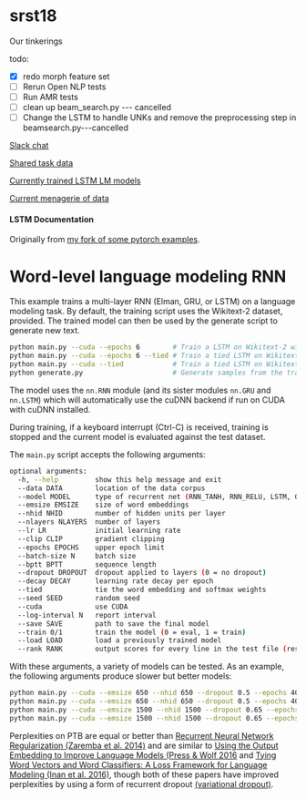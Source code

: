 # srst18
Our tinkerings

todo:
- [x] redo morph feature set
- [ ] Rerun Open NLP tests
- [ ] Run AMR tests
- [ ] clean up beam_search.py --- cancelled
- [ ] Change the LSTM to handle UNKs and remove the preprocessing step in beamsearch.py---cancelled

[Slack chat](https://srst18.slack.com/)

[Shared task data](http://taln.upf.edu/pages/msr2018-ws/Final4.zip)

[Currently trained LSTM LM models](https://dlk.sdf.org/models.tar.xz)

[Current menagerie of data](https://dlk.sdf.org/data.tar.xz)

#### LSTM Documentation ####
Originally from [my fork of some pytorch examples](https://github.com/DavidLKing/examples).
# Word-level language modeling RNN

This example trains a multi-layer RNN (Elman, GRU, or LSTM) on a language modeling task.
By default, the training script uses the Wikitext-2 dataset, provided.
The trained model can then be used by the generate script to generate new text.

```bash
python main.py --cuda --epochs 6        # Train a LSTM on Wikitext-2 with CUDA, reaching perplexity of 117.61
python main.py --cuda --epochs 6 --tied # Train a tied LSTM on Wikitext-2 with CUDA, reaching perplexity of 110.44
python main.py --cuda --tied            # Train a tied LSTM on Wikitext-2 with CUDA for 40 epochs, reaching perplexity of 87.17
python generate.py                      # Generate samples from the trained LSTM model.
```

The model uses the `nn.RNN` module (and its sister modules `nn.GRU` and `nn.LSTM`)
which will automatically use the cuDNN backend if run on CUDA with cuDNN installed.

During training, if a keyboard interrupt (Ctrl-C) is received,
training is stopped and the current model is evaluated against the test dataset.

The `main.py` script accepts the following arguments:

```bash
optional arguments:
  -h, --help         show this help message and exit
  --data DATA        location of the data corpus
  --model MODEL      type of recurrent net (RNN_TANH, RNN_RELU, LSTM, GRU)
  --emsize EMSIZE    size of word embeddings
  --nhid NHID        number of hidden units per layer
  --nlayers NLAYERS  number of layers
  --lr LR            initial learning rate
  --clip CLIP        gradient clipping
  --epochs EPOCHS    upper epoch limit
  --batch-size N     batch size
  --bptt BPTT        sequence length
  --dropout DROPOUT  dropout applied to layers (0 = no dropout)
  --decay DECAY      learning rate decay per epoch
  --tied             tie the word embedding and softmax weights
  --seed SEED        random seed
  --cuda             use CUDA
  --log-interval N   report interval
  --save SAVE        path to save the final model
  --train 0/1        train the model (0 = eval, 1 = train)
  --load LOAD        load a previously trained model
  --rank RANK        output scores for every line in the test file (results.tsv)
```

With these arguments, a variety of models can be tested.
As an example, the following arguments produce slower but better models:

```bash
python main.py --cuda --emsize 650 --nhid 650 --dropout 0.5 --epochs 40 --train 1           # Test perplexity of 80.97
python main.py --cuda --emsize 650 --nhid 650 --dropout 0.5 --epochs 40 --tied --train 1    # Test perplexity of 75.96
python main.py --cuda --emsize 1500 --nhid 1500 --dropout 0.65 --epochs 40 --train 1        # Test perplexity of 77.42
python main.py --cuda --emsize 1500 --nhid 1500 --dropout 0.65 --epochs 40 --tied --train 1 # Test perplexity of 72.30
```

Perplexities on PTB are equal or better than
[Recurrent Neural Network Regularization (Zaremba et al. 2014)](https://arxiv.org/pdf/1409.2329.pdf)
and are similar to [Using the Output Embedding to Improve Language Models (Press & Wolf 2016](https://arxiv.org/abs/1608.05859) and [Tying Word Vectors and Word Classifiers: A Loss Framework for Language Modeling (Inan et al. 2016)](https://arxiv.org/pdf/1611.01462.pdf), though both of these papers have improved perplexities by using a form of recurrent dropout [(variational dropout)](http://papers.nips.cc/paper/6241-a-theoretically-grounded-application-of-dropout-in-recurrent-neural-networks).
